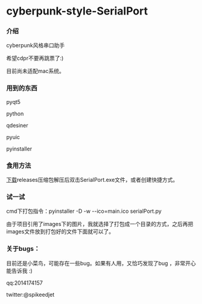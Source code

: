# cyberpunk-style-SerialPort
### 介绍

cyberpunk风格串口助手 

希望cdpr不要再跳票了:)

目前尚未适配mac系统。

### 用到的东西

pyqt5

python

qdesiner

pyuic

pyinstaller

### 食用方法

[下载](https://github.com/LUHUIBIN/cyberpunk-style-SerialPort/releases/download/0.1/cyberpink.7z)releases压缩包解压后双击SerialPort.exe文件，或者创建快捷方式。

### 试一试

cmd下打包指令：pyinstaller -D -w --ico=main.ico serialPort.py

由于项目引用了images下的图片，我就选择了打包成一个目录的方式，之后再把images文件放到打包好的文件下面就可以了。


### 关于bugs：

目前还是小菜鸟，可能存在一些bug。如果有人用，又恰巧发现了bug ，非常开心能告诉我 :)

qq:2014174157

twitter:@spikeedjet


